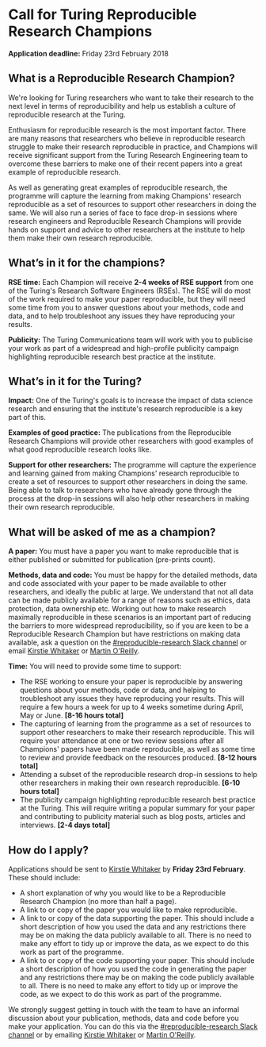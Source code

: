 # Call for Turing Reproducible Research Champions

**Application deadline:** Friday 23rd February 2018

## What is a Reproducible Research Champion?
We're looking for Turing researchers who want to take their research to the
next level in terms of reproducibility and help us establish a culture of
reproducible research at the Turing.

Enthusiasm for reproducible research is the most important factor. There are many
reasons that researchers who believe in reproducible research struggle to make
their research reproducible in practice, and Champions will receive significant
support from the Turing Research Engineering team to overcome these barriers to
make one of their recent papers into a great example of reproducible research.

As well as generating great examples of reproducible research, the programme
will capture the learning from making Champions' research reproducible as a set
of resources to support other researchers in doing the same. We will also run a
series of face to face drop-in sessions where research engineers and Reproducible 
Research Champions will provide hands on support and advice to other researchers
at the institute to help them make their own research reproducible.

## What’s in it for the champions?
**RSE time:** Each Champion will receive **2-4 weeks of RSE support** from
one of the Turing's Research Software Engineers (RSEs). The RSE will do most of
the work required to make your paper reproducible, but they will need some time
from you to answer questions about your methods, code and data, and to help
troubleshoot any issues they have reproducing your results.

**Publicity:** The Turing Communications team will work with you to publicise
your work as part of a widespread and high-profile publicity campaign
highlighting reproducible research best practice at the institute.

## What’s in it for the Turing?
**Impact:** One of the Turing's goals is to increase the impact of data science
research and ensuring that the institute's research reproducible is a key
part of this.

**Examples of good practice:** The publications from the Reproducible Research
Champions will provide other researchers with good examples of what good
reproducible research looks like.

**Support for other researchers:** The programme will capture the experience
and learning gained from making Champions' research reproducible to create a
set of resources to support other researchers in doing the same. Being able to
talk to researchers who have already gone through the process at the drop-in
sessions will also help other researchers in making their own research
reproducible.

## What will be asked of me as a champion?
**A paper:** You must have a paper you want to make reproducible that
is either published or submitted for publication (pre-prints count).

**Methods, data and code:** You must be happy for the detailed methods, data and
code associated with your paper to be made available to other researchers, and
ideally the public at large. We understand that not all data can be made
publicly available for a range of reasons such as ethics, data protection,
data ownership etc. Working out how to make research maximally reproducible in
these scenarios is an important part of reducing the barriers to more widespread
reproducibility, so if you are keen to be a Reproducible Research Champion but
have restrictions on making data available, ask a question on the
[#reproducible-research Slack channel](https://alan-turing-institute.slack.com/messages/C6XEYUQPR) or email [Kirstie Whitaker](mailto:kwhitaker@turing.ac.uk) or [Martin O'Reilly](mailto:moreilly@turing.ac.uk).

**Time:** You will need to provide some time to support:
- The RSE working to ensure your paper is reproducible by answering questions about
your methods, code or data, and helping to troubleshoot any issues they have
reproducing your results. This will require a few hours a week for up to 4 weeks
sometime during April, May or June. **[8-16 hours total]**
- The capturing of learning from the programme as a set of resources to support
other researchers to make their research reproducible. This will require your attendance at one or two review sessions after all Champions' papers have been
made reproducible, as well as some time to review and provide feedback on the
resources produced. **[8-12 hours total]**
- Attending a subset of the reproducible research drop-in sessions to help other
researchers in making their own research reproducible. **[6-10 hours total]**
- The publicity campaign highlighting reproducible research best practice at the
Turing. This will require writing a popular summary for your paper and
contributing to publicity material such as blog posts, articles and interviews.
**[2-4 days total]**

## How do I apply?

Applications should be sent to [Kirstie Whitaker](mailto:kwhitaker@turing.ac.uk) by **Friday 23rd February**. These should
include:
- A short explanation of why you would like to be a Reproducible Research
Champion (no more than half a page).
- A link to or copy of the paper you would like to make reproducible.
- A link to or copy of the data supporting the paper. This should include a short
description of how you used the data and any restrictions there may be on making the
data publicly available to all. There is no need to make any effort to tidy up or
improve the data, as we expect to do this work as part of the programme.
- A link to or copy of the code supporting your paper. This should include a short
description of how you used the code in generating the paper and any restrictions
there may be on making the code publicly available to all. There is no need to make
any effort to tidy up or improve the code, as we expect to do this work as part of the programme.

We strongly suggest getting in touch with the team to have an informal discussion
about your publication, methods, data and code before you make your application.
You can do this via the
[#reproducible-research Slack channel](https://alan-turing-institute.slack.com/messages/C6XEYUQPR) or by emailing [Kirstie Whitaker](mailto:kwhitaker@turing.ac.uk) or [Martin O'Reilly](mailto:moreilly@turing.ac.uk).
